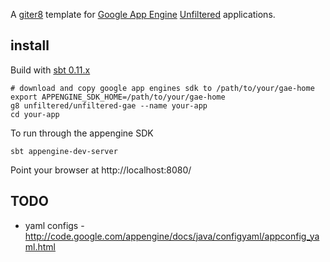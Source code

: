 A [giter8][g8] template for [Google App Engine][gae] [Unfiltered][unfiltered] applications.


## install

Build with [sbt 0.11.x][sbt]

    # download and copy google app engines sdk to /path/to/your/gae-home
    export APPENGINE_SDK_HOME=/path/to/your/gae-home
    g8 unfiltered/unfiltered-gae --name your-app
    cd your-app

To run through the appengine SDK

    sbt appengine-dev-server

Point your browser at http://localhost:8080/

## TODO

* yaml configs - http://code.google.com/appengine/docs/java/configyaml/appconfig_yaml.html

[sbt]: https://github.com/harrah/xsbt/wiki
[eed3si9n]: https://github.com/eed3si9n/
[gaesbt]: https://github.com/sbt/sbt-appengine
[g8]: http://github.com/n8han/giter8#readme
[unfiltered]: http://github.com/unfiltered/unfiltered#readme
[gae]: http://code.google.com/appengine/
[webplugin]: https://github.com/siasia/xsbt-web-plugin#readme
